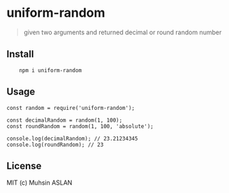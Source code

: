 # uniform-random

> given two arguments and returned decimal or round random number

## Install

```
    npm i uniform-random
```

## Usage


```
const random = require('uniform-random');

const decimalRandom = random(1, 100);
const roundRandom = random(1, 100, 'absolute');

console.log(decimalRandom); // 23.21234345
console.log(roundRandom); // 23

```

## License

MIT (c) Muhsin ASLAN

